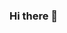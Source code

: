 ### Hi there 👋

<!--
**lhx214412/lhx214412** is a ✨ _special_ ✨ repository because its `README.md` (this file) appears on your GitHub profile.

Here are some ideas to get you started:
      
- 🔭 I’m currently working on ...
- 🌱 I’m currently learning ...
- 👯 I’m looking to collaborate on ...
- 🤔 I’m looking for help with ...
- 💬 Ask me about ...
- 📫 How to reach me: ...
- 😄 Pronouns: ...
- ⚡ Fun fact: ...
-->
